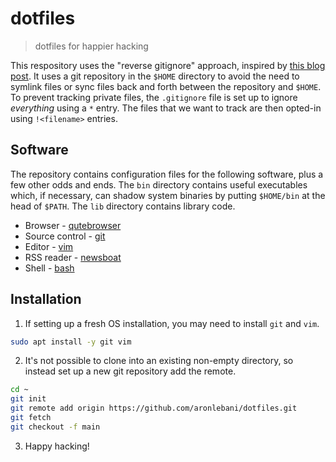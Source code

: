 # dotfiles

> dotfiles for happier hacking

This respository uses the "reverse gitignore" approach, inspired by
[this blog post](https://drewdevault.com/2019/12/30/dotfiles.html). It uses a git repository in the
`$HOME` directory to avoid the need to symlink files or sync files back and forth between the
repository and `$HOME`. To prevent tracking private files, the `.gitignore` file is set up to ignore
_everything_ using a `*` entry. The files that we want to track are then opted-in using
`!<filename>` entries.

## Software

The repository contains configuration files for the following software, plus a few other odds and
ends. The `bin` directory contains useful executables which, if necessary, can shadow system
binaries by putting `$HOME/bin` at the head of `$PATH`. The `lib` directory contains library code.

* Browser - [qutebrowser](https://qutebrowser.org/)
* Source control - [git](https://git-scm.com/)
* Editor - [vim](https://www.vim.org/)
* RSS reader - [newsboat](https://newsboat.org/)
* Shell - [bash](https://www.gnu.org/software/bash/)

## Installation

1. If setting up a fresh OS installation, you may need to install `git` and `vim`.
```sh
sudo apt install -y git vim
```
2. It's not possible to clone into an existing non-empty directory, so instead set up a new git
repository add the remote.
```sh
cd ~
git init
git remote add origin https://github.com/aronlebani/dotfiles.git
git fetch
git checkout -f main
```
3. Happy hacking!

